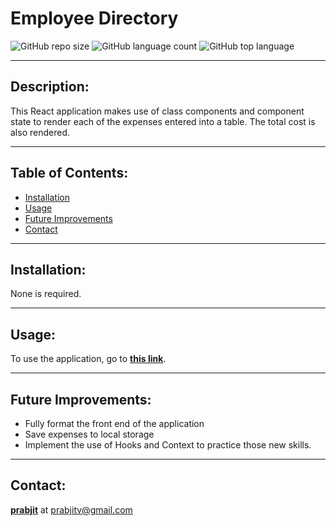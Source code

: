 # Employee Directory
  ![GitHub repo size](https://img.shields.io/github/repo-size/prabjitv/budget-tracker?style=for-the-badge) ![GitHub language count](https://img.shields.io/github/languages/count/prabjitv/budget-tracker?color=green&style=for-the-badge) ![GitHub top language](https://img.shields.io/github/languages/top/prabjitv/budget-tracker?color=red&style=for-the-badge)

---

## Description:
This React application makes use of class components and component state to render each of the expenses entered into a table. The total cost is also rendered.

---

## Table of Contents:
* [Installation](#installation)
* [Usage](#usage)
* [Future Improvements](#future-improvements)
* [Contact](#contact)

---

## Installation:
None is required.

---

## Usage:
To use the application, go to __[this link](https://prabjitv.github.io/budget-tracker/)__.

---

## Future Improvements:
* Fully format the front end of the application
* Save expenses to local storage
* Implement the use of Hooks and Context to practice those new skills.

---

## Contact:

__[prabjit](https://github.com/prabjitv)__ at prabjitv@gmail.com